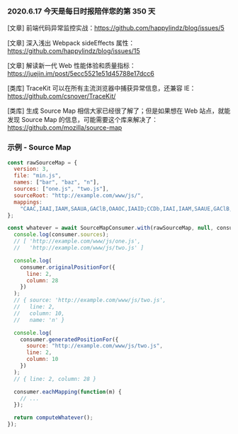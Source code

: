 ### 2020.6.17 今天是每日时报陪伴您的第 350 天

[文章] 前端代码异常监控实战：<https://github.com/happylindz/blog/issues/5>

[文章] 深入浅出 Webpack sideEffects 属性：<https://github.com/happylindz/blog/issues/15>

[文章] 解读新一代 Web 性能体验和质量指标：<https://juejin.im/post/5ecc5521e51d45788e17dcc6>

[类库] TraceKit 可以在所有主流浏览器中捕获异常信息，还兼容 IE：<https://github.com/csnover/TraceKit/>

[类库] 生成 Source Map 相信大家已经很了解了；但是如果想在 Web 站点，就能发现 Source Map 的信息，可能需要这个库来解决了：<https://github.com/mozilla/source-map>

### 示例 - Source Map

```js
const rawSourceMap = {
  version: 3,
  file: "min.js",
  names: ["bar", "baz", "n"],
  sources: ["one.js", "two.js"],
  sourceRoot: "http://example.com/www/js/",
  mappings:
    "CAAC,IAAI,IAAM,SAAUA,GAClB,OAAOC,IAAID;CCDb,IAAI,IAAM,SAAUE,GAClB,OAAOA"
};

const whatever = await SourceMapConsumer.with(rawSourceMap, null, consumer => {
  console.log(consumer.sources);
  // [ 'http://example.com/www/js/one.js',
  //   'http://example.com/www/js/two.js' ]

  console.log(
    consumer.originalPositionFor({
      line: 2,
      column: 28
    })
  );
  // { source: 'http://example.com/www/js/two.js',
  //   line: 2,
  //   column: 10,
  //   name: 'n' }

  console.log(
    consumer.generatedPositionFor({
      source: "http://example.com/www/js/two.js",
      line: 2,
      column: 10
    })
  );
  // { line: 2, column: 28 }

  consumer.eachMapping(function(m) {
    // ...
  });

  return computeWhatever();
});
```
